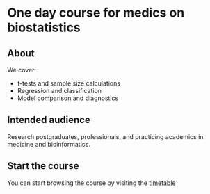 # One day course for medics on biostatistics

## About

We cover:
- t-tests and sample size calculations
- Regression and classification
- Model comparison and diagnostics

## Intended audience

Research postgraduates, professionals, and practicing academics in medicine and bioinformatics.

## Start the course

You can start browsing the course by visiting the [timetable](https://rawgit.com/andrewcparnell/biocourse_course/master/Timetable.html)